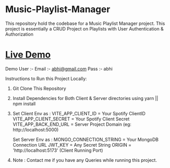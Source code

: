 # Music-Playlist-Manager

This repository hold the codebase for a Music Playlist Manager project. This project is essentially a CRUD Project on Playlists with User Authentication &amp; Authorization

<h1><a href = "https://music-playlist-manager.vercel.app" target="_blank">Live Demo</a></h1>

Demo User :- 
Email :- abhi@gmail.com
Pass :- abhi

Instructions to Run this Project Locally:

1. Git Clone This Repository
2. Install Dependencies for Both Client & Server directories using yarn || npm install
3. Set Client Env as :
   VITE_APP_CLIENT_ID = Your Spotify ClientID
   VITE_APP_CLIENT_SECRET = Your Spotify Client Secret
   VITE_APP_BACK_END_URL = Server Project Domain (eg: http://localhost:5000)

   Set Server Env as :
   MONGO_CONNECTION_STRING = Your MongoDB Connection URL
   JWT_KEY = Any Secret String
   ORIGIN = 'http://localhost:5173' (Client Running Port)

4. Note : Contact me if you have any Queries while running this project.
